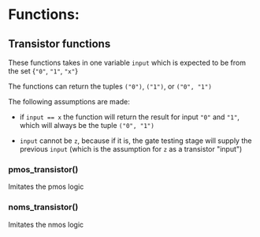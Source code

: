 # Functions:

## Transistor functions

These functions takes in one variable `input` which is expected to be from the set {`"0"`, `"1"`, `"x"`}

The functions can return the tuples `("0")`, `("1")`, or `("0", "1")`

The following assumptions are made:
* if `input == x` the function will return the result for input `"0"` and `"1"`, which will always be the tuple `("0", "1")`

* `input` cannot be `z`, because if it is, the gate testing stage will supply the previous `input` (which is the assumption for `z` as a transistor "input")

### pmos_transistor()
Imitates the pmos logic

### noms_transistor()
Imitates the nmos logic

